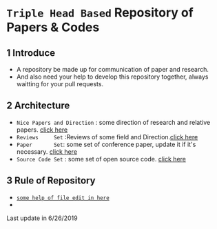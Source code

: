  # `Triple Head Based` Repository of Papers & Codes 
## 1 Introduce
* A repository be made up for communication of paper and research. 
* And also need your help to develop this repository together, always waitting for your pull requests. 

## 2 Architecture
* `Nice Papers and Direction` : some direction of research and relative papers. [click here](https://github.com/hikaruzzz/Triple-Head-Based-Repository-of-Paper-Development/blob/master/Nice_Papers_and_Direction.md)
* `Reviews     Set` :Reviews of some field and Direction.[click here](https://github.com/hikaruzzz/Triple-Head-Based-Repository-of-Paper-Development/blob/master/reviews.md)
* `Paper       Set`: some set of conference paper, update it if it's necessary. [click here](https://github.com/hikaruzzz/Triple-Head-Based-Repository-of-Paper-Development/blob/master/Paper%20Set.md)
* `Source Code Set` : some set of open source code. [click here](https://github.com/hikaruzzz/Triple-Head-Based-Repository-of-Paper-Development/blob/master/Source_Code_Set.md)

## 3 Rule of Repository
* [`some help of file edit in here`](https://blog.csdn.net/kaitiren/article/details/38513715"!")
* ` `



Last update in 6/26/2019
